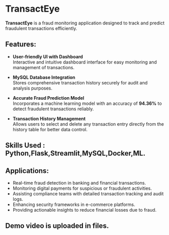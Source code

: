 # TransactEye

**TransactEye** is a fraud monitoring application designed to track and predict fraudulent transactions efficiently.

## Features:

- **User-friendly UI with Dashboard**  
  Interactive and intuitive dashboard interface for easy monitoring and management of transactions.

- **MySQL Database Integration**  
  Stores comprehensive transaction history securely for audit and analysis purposes.

- **Accurate Fraud Prediction Model**  
  Incorporates a machine learning model with an accuracy of **94.36%** to detect fraudulent transactions reliably.

- **Transaction History Management**  
  Allows users to select and delete any transaction entry directly from the history table for better data control.

## Skills Used : Python,Flask,Streamlit,MySQL,Docker,ML.

## Applications:

- Real-time fraud detection in banking and financial transactions.
- Monitoring digital payments for suspicious or fraudulent activities.
- Assisting compliance teams with detailed transaction tracking and audit logs.
- Enhancing security frameworks in e-commerce platforms.
- Providing actionable insights to reduce financial losses due to fraud.

## Demo video is uploaded  in files.



